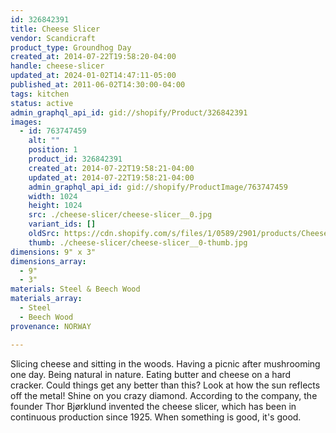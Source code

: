 ```yaml
---
id: 326842391
title: Cheese Slicer
vendor: Scandicraft
product_type: Groundhog Day
created_at: 2014-07-22T19:58:20-04:00
handle: cheese-slicer
updated_at: 2024-01-02T14:47:11-05:00
published_at: 2011-06-02T14:30:00-04:00
tags: kitchen
status: active
admin_graphql_api_id: gid://shopify/Product/326842391
images:
  - id: 763747459
    alt: ""
    position: 1
    product_id: 326842391
    created_at: 2014-07-22T19:58:21-04:00
    updated_at: 2014-07-22T19:58:21-04:00
    admin_graphql_api_id: gid://shopify/ProductImage/763747459
    width: 1024
    height: 1024
    src: ./cheese-slicer/cheese-slicer__0.jpg
    variant_ids: []
    oldSrc: https://cdn.shopify.com/s/files/1/0589/2901/products/Cheese-Slicer.jpeg?v=1406073501
    thumb: ./cheese-slicer/cheese-slicer__0-thumb.jpg
dimensions: 9" x 3"
dimensions_array:
  - 9"
  - 3"
materials: Steel & Beech Wood
materials_array:
  - Steel
  - Beech Wood
provenance: NORWAY

---
```


Slicing cheese and sitting in the woods. Having a picnic after mushrooming one day. Being natural in nature. Eating butter and cheese on a hard cracker. Could things get any better than this? Look at how the sun reflects off the metal! Shine on you crazy diamond. According to the company, the founder Thor Bjørklund invented the cheese slicer, which has been in continuous production since 1925. When something is good, it's good.